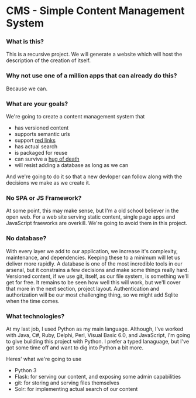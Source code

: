 # CMS - Simple Content Management System

### What is this?  
This is a recursive project.  We will generate a website which will host the description of the creation of itself.

### Why not use one of a million apps that can already do this? 
Because we can.

### What are your goals?  
We're going to create a content management system that
  * has versioned content
  * supports semantic urls
  * support [red links](https://en.wikipedia.org/wiki/Wikipedia:Red_link)
  * has actual search
  * is packaged for reuse
  * can survive a [hug of death](https://www.urbandictionary.com/define.php?term=hug%20of%20death)
  * will resist adding a database as long as we can

And we're going to do it so that a new devloper can follow along with the decisions we make as we create it.

### No SPA or JS Framework?
At some point, this may make sense, but I'm a old school believer in the open web. For a web site serving static content, single page apps and JavaScript fraeworks are overkill.  We're going to avoid them in this project.

### No database?
With every layer we add to our application, we increase it's complexity, maintenance, and dependencies.  Keeping these to a minimum will let us deliver more rapidly.  A database is one of the most incredible tools in our arsenal, but it constrains a few decisions and make some things really hard.  Versioned content, if we use git, itself, as our file system,  is something we'll get for free.  It remains to be seen how well this will work, but we'll cover that more in the next section, project layout.  Authentication and authorization will be our most challenging thing, so we might add Sqlite when the time comes.


### What technologies?
At my last job, I used Python as my main language. Although, I've worked with Java, C#, Ruby, Delphi, Perl, Visual Basic 6.0, and JavaScript, I'm going to give building this project with Python. I prefer a typed lanaguage, but I've got some time off and want to dig into Python a bit more.

Heres' what we're going to use
* Python 3
* Flask: for serving our content, and exposing some admin capabilities
* git: for storing and serving files themselves
* Solr: for implementing actual search of our content
